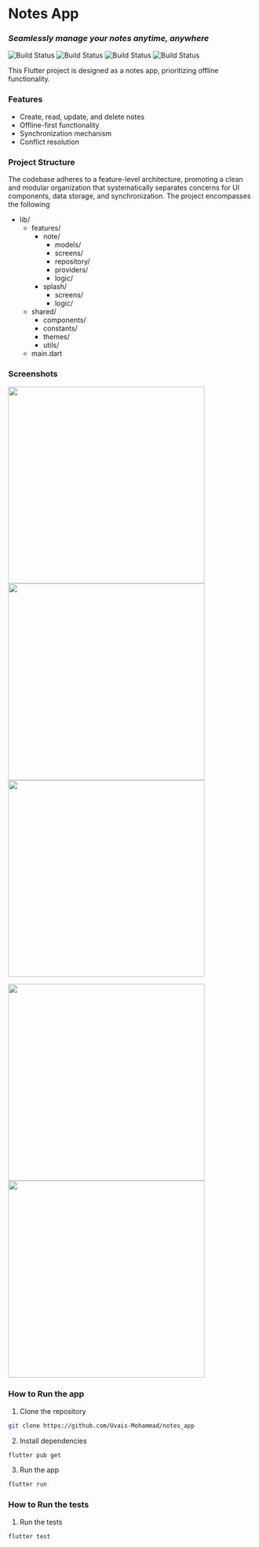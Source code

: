# Notes App
### _Seamlessly manage your notes anytime, anywhere_

![Build Status](https://img.shields.io/badge/Flutter-white.svg?logo=Flutter&logoColor=blue) ![Build Status](https://img.shields.io/badge/Firestore%20Database-white.svg?logo=Firebase&logoColor=yellow) ![Build Status](https://img.shields.io/badge/Sqflite-white.svg?logo=sqlite&logoColor=blue) ![Build Status](https://img.shields.io/badge/Riverpod-white.svg?logoColor=blue) 

This Flutter project is designed as a notes app, prioritizing offline functionality. 
<!-- Users have the capability to perform create, read, update, and delete operations on notes effortlessly, ensuring a smooth experience regardless of the device's online or offline state. The application features a synchronization mechanism that efficiently updates the server when the device is online. Additionally, it gracefully manages conflicts that may arise when a note is edited both online and offline. -->
### Features
- Create, read, update, and delete notes
- Offline-first functionality
- Synchronization mechanism
- Conflict resolution



### Project Structure
The codebase adheres to a feature-level architecture, promoting a clean and modular organization that systematically separates concerns for UI components, data storage, and synchronization. The project encompasses the following 

- lib/
  - features/ 
    - note/
        - models/
        - screens/
        - repository/
        - providers/
        - logic/
    - splash/
        - screens/
        - logic/
  - shared/
    - components/
    - constants/
    - themes/
    - utils/
  - main.dart



### Screenshots 
<p>
  <img height="400" src="https://github.com/Uvais-Mohammad/notes_app/assets/63300484/e5e2a9f6-abef-4c2e-9aea-8a6903594108">
  <img height="400" src="https://github.com/Uvais-Mohammad/notes_app/assets/63300484/91fea16d-0c62-48a9-a2bb-6e40cf9d86ab">
  <img height="400" src="https://github.com/Uvais-Mohammad/notes_app/assets/63300484/24602c49-09bd-4a8e-8481-842067bc8098">
</p>

<p>
  <img height="400" src="https://github.com/Uvais-Mohammad/notes_app/assets/63300484/cdf2e48b-432f-47eb-926c-638ea05f4898">  
  <img height="400" src="https://github.com/Uvais-Mohammad/notes_app/assets/63300484/09f6b38f-b0fd-4b6e-82fc-55a330f30300">  
</p>



### How to Run the app
1. Clone the repository
```sh
git clone https://github.com/Uvais-Mohammad/notes_app
```
2. Install dependencies


```sh
flutter pub get
```

3. Run the app
```sh
flutter run
```

### How to Run the tests
1. Run the tests
```sh
flutter test
```
